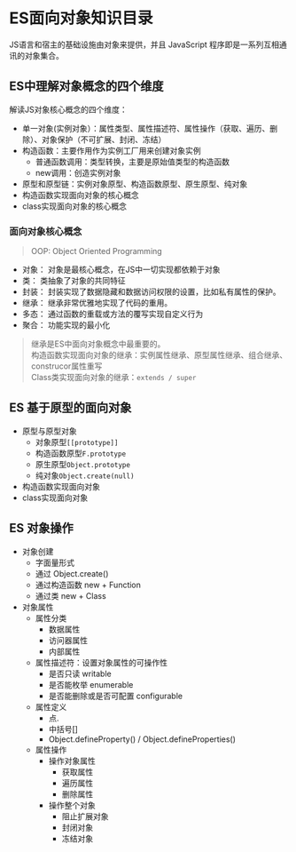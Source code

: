 # ES面向对象知识目录

JS语言和宿主的基础设施由对象来提供，并且 JavaScript 程序即是一系列互相通讯的对象集合。


## ES中理解对象概念的四个维度

解读JS对象核心概念的四个维度：
- 单一对象(实例对象）：属性类型、属性描述符、属性操作（获取、遍历、删除）、对象保护（不可扩展、封闭、冻结）
- 构造函数：主要作用作为实例工厂用来创建对象实例
  - 普通函数调用：类型转换，主要是原始值类型的构造函数
  - new调用：创造实例对象
- 原型和原型链：实例对象原型、构造函数原型、原生原型、纯对象
- 构造函数实现面向对象的核心概念
- class实现面向对象的核心概念

### 面向对象核心概念

> OOP: Object Oriented Programming

- 对象： 对象是最核心概念，在JS中一切实现都依赖于对象
- 类：   类抽象了对象的共同特征
- 封装： 封装实现了数据隐藏和数据访问权限的设置，比如私有属性的保护。
- 继承： 继承非常优雅地实现了代码的重用。
- 多态： 通过函数的重载或方法的覆写实现自定义行为
- 聚合： 功能实现的最小化

> 继承是ES中面向对象概念中最重要的。<br>构造函数实现面向对象的继承：实例属性继承、原型属性继承、组合继承、construcor属性重写<br>
Class类实现面向对象的继承：`extends / super`

## ES 基于原型的面向对象
- 原型与原型对象
  - 对象原型`[[prototype]]`
  - 构造函数原型`F.prototype`
  - 原生原型`Object.prototype`
  - 纯对象`Object.create(null)`
- 构造函数实现面向对象
- class实现面向对象

## ES 对象操作
- 对象创建
  - 字面量形式
  - 通过 Object.create()
  - 通过构造函数 new + Function
  - 通过类 new + Class
- 对象属性
  - 属性分类
    - 数据属性
    - 访问器属性
    - 内部属性
  - 属性描述符：设置对象属性的可操作性
    - 是否只读 writable
    - 是否能枚举 enumerable
    - 是否能删除或是否可配置 configurable
  - 属性定义
    - 点.
    - 中括号[]
    - Object.defineProperty() / Object.defineProperties()
  - 属性操作
    - 操作对象属性
      - 获取属性
      - 遍历属性
      - 删除属性
    - 操作整个对象
      - 阻止扩展对象
      - 封闭对象
      - 冻结对象
    